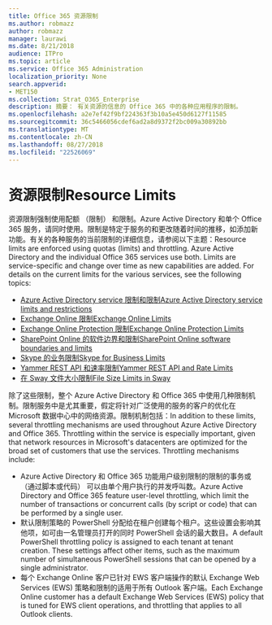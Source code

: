 ```yaml
---
title: Office 365 资源限制
ms.author: robmazz
author: robmazz
manager: laurawi
ms.date: 8/21/2018
audience: ITPro
ms.topic: article
ms.service: Office 365 Administration
localization_priority: None
search.appverid:
- MET150
ms.collection: Strat_O365_Enterprise
description: 摘要： 有关资源的信息的 Office 365 中的各种应用程序的限制。
ms.openlocfilehash: a2e7ef42f9bf224363f3b10a5e450d6127f11585
ms.sourcegitcommit: 36c5466056cdef6ad2a8d9372f2bc009a30892bb
ms.translationtype: MT
ms.contentlocale: zh-CN
ms.lasthandoff: 08/27/2018
ms.locfileid: "22526069"
---
```

# <a name="resource-limits"></a><span data-ttu-id="aaa98-103">资源限制</span><span class="sxs-lookup"><span data-stu-id="aaa98-103">Resource Limits</span></span>

<span data-ttu-id="aaa98-p101">资源限制强制使用配额 （限制） 和限制。Azure Active Directory 和单个 Office 365 服务，请同时使用。限制是特定于服务的和更改随着时间的推移，如添加新功能。有关的各种服务的当前限制的详细信息，请参阅以下主题：</span><span class="sxs-lookup"><span data-stu-id="aaa98-p101">Resource limits are enforced using quotas (limits) and throttling. Azure Active Directory and the individual Office 365 services use both. Limits are service-specific and change over time as new capabilities are added. For details on the current limits for the various services, see the following topics:</span></span>
- [<span data-ttu-id="aaa98-108">Azure Active Directory service 限制和限制</span><span class="sxs-lookup"><span data-stu-id="aaa98-108">Azure Active Directory service limits and restrictions</span></span>](https://msdn.microsoft.com/en-us/library/azure/dn764971.aspx)
- [<span data-ttu-id="aaa98-109">Exchange Online 限制</span><span class="sxs-lookup"><span data-stu-id="aaa98-109">Exchange Online Limits</span></span>](https://technet.microsoft.com/en-us/library/exchange-online-limits.aspx)
- [<span data-ttu-id="aaa98-110">Exchange Online Protection 限制</span><span class="sxs-lookup"><span data-stu-id="aaa98-110">Exchange Online Protection Limits</span></span>](https://technet.microsoft.com/en-us/library/exchange-online-protection-limits.aspx)
- [<span data-ttu-id="aaa98-111">SharePoint Online 的软件边界和限制</span><span class="sxs-lookup"><span data-stu-id="aaa98-111">SharePoint Online software boundaries and limits</span></span>](https://support.office.com/article/SharePoint-Online-software-boundaries-and-limits-8F34FF47-B749-408B-ABC0-B605E1F6D498)
- [<span data-ttu-id="aaa98-112">Skype 的业务限制</span><span class="sxs-lookup"><span data-stu-id="aaa98-112">Skype for Business Limits</span></span>](https://technet.microsoft.com/en-us/library/skype-for-business-online-limits.aspx)
- [<span data-ttu-id="aaa98-113">Yammer REST API 和速率限制</span><span class="sxs-lookup"><span data-stu-id="aaa98-113">Yammer REST API and Rate Limits</span></span>](https://developer.yammer.com/docs/rest-api-rate-limits)
- [<span data-ttu-id="aaa98-114">在 Sway 文件大小限制</span><span class="sxs-lookup"><span data-stu-id="aaa98-114">File Size Limits in Sway</span></span>](https://support.office.com/article/File-size-limits-in-Sway-4db21bc6-b42b-499f-9272-66e089db109f)

<span data-ttu-id="aaa98-p102">除了这些限制，整个 Azure Active Directory 和 Office 365 中使用几种限制机制。限制服务中是尤其重要，假定将针对广泛使用的服务的客户的优化在 Microsoft 数据中心中的网络资源。限制机制包括：</span><span class="sxs-lookup"><span data-stu-id="aaa98-p102">In addition to these limits, several throttling mechanisms are used throughout Azure Active Directory and Office 365. Throttling within the service is especially important, given that network resources in Microsoft's datacenters are optimized for the broad set of customers that use the services. Throttling mechanisms include:</span></span>
- <span data-ttu-id="aaa98-118">Azure Active Directory 和 Office 365 功能用户级别限制的限制的事务或 （通过脚本或代码） 可以由单个用户执行的并发呼叫数。</span><span class="sxs-lookup"><span data-stu-id="aaa98-118">Azure Active Directory and Office 365 feature user-level throttling, which limit the number of transactions or concurrent calls (by script or code) that can be performed by a single user.</span></span>
- <span data-ttu-id="aaa98-p103">默认限制策略的 PowerShell 分配给在租户创建每个租户。这些设置会影响其他项，如可由一名管理员打开的同时 PowerShell 会话的最大数目。</span><span class="sxs-lookup"><span data-stu-id="aaa98-p103">A default PowerShell throttling policy is assigned to each tenant at tenant creation. These settings affect other items, such as the maximum number of simultaneous PowerShell sessions that can be opened by a single administrator.</span></span>
- <span data-ttu-id="aaa98-121">每个 Exchange Online 客户已针对 EWS 客户端操作的默认 Exchange Web Services (EWS) 策略和限制的适用于所有 Outlook 客户端。</span><span class="sxs-lookup"><span data-stu-id="aaa98-121">Each Exchange Online customer has a default Exchange Web Services (EWS) policy that is tuned for EWS client operations, and throttling that applies to all Outlook clients.</span></span>
